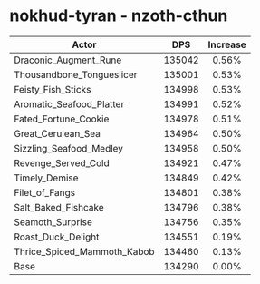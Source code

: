 # nokhud-tyran - nzoth-cthun
| Actor | DPS | Increase |
|---|:---:|:---:|
|Draconic_Augment_Rune|135042|0.56%|
|Thousandbone_Tongueslicer|135001|0.53%|
|Feisty_Fish_Sticks|134998|0.53%|
|Aromatic_Seafood_Platter|134991|0.52%|
|Fated_Fortune_Cookie|134978|0.51%|
|Great_Cerulean_Sea|134964|0.50%|
|Sizzling_Seafood_Medley|134958|0.50%|
|Revenge_Served_Cold|134921|0.47%|
|Timely_Demise|134849|0.42%|
|Filet_of_Fangs|134801|0.38%|
|Salt_Baked_Fishcake|134796|0.38%|
|Seamoth_Surprise|134756|0.35%|
|Roast_Duck_Delight|134551|0.19%|
|Thrice_Spiced_Mammoth_Kabob|134460|0.13%|
|Base|134290|0.00%|
